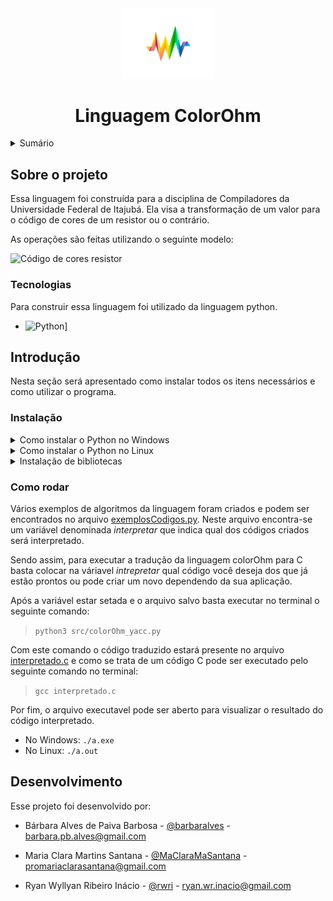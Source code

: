 <div align="center">
    <img src="./logo.png" alt="Logo" width="150">
    <h1>Linguagem ColorOhm</h1>
</div>

<details>
  <summary>Sumário</summary>
  <ol>
    <li>
      <a href="#sobre-o-projeto">Sobre o projeto</a>
      <ul>
        <li><a href="#tecnologias">Tecnologias</a></li>
      </ul>
    </li>
    <li>
      <a href="#introdução">Introdução</a>
      <ul>
        <li><a href="#instalação">Instalação</a></li>
        <li><a href="#como-rodar">Como rodar</a></li>
      </ul>
    </li>
    <li><a href="#desenvolvimento">Desenvolvimento</a></li>
  </ol>
</details>

## Sobre o projeto

Essa linguagem foi construída para a disciplina de Compiladores da Universidade Federal de Itajubá. Ela visa a transformação de um valor para o código de cores de um resistor ou o contrário.

As operações são feitas utilizando o seguinte modelo:

![Código de cores resistor](https://embarcados.com.br/wp-content/uploads/2022/05/image-31.png)

### Tecnologias

Para construir essa linguagem foi utilizado da linguagem python.

- ![[Python][Python]][Python-url]]

[Python]: https://www.python.org/static/img/python-logo@2x.png
[Python-url]: https://www.python.org/

## Introdução

Nesta seção será apresentado como instalar todos os itens necessários e como utilizar o programa.

### Instalação

<details>
    <summary>Como instalar o Python no Windows</summary>
    
A instalação do Python no Windows segue o padrão da maioria dos programas instalados no sistema operacional em questão com uma única ressalva: no início do processo de instalação, deve-se selecionar a opção “Add Python (version) to PATH”. Com isso, o Windows saberá onde está localizado o interpretador do Python e, assim, conseguiremos utilizá-lo sem problemas.

1. Acesse a [página oficial](https://www.python.org/downloads/) para realizar o download do instalador do Python na versão desejada
2. Vá até a pasta na qual foi feito o download do instalador do Python
3. Clique com o botão direito em cima do instalador e clique na opção “Executar como Administrador”.
4. Com o instalador aberto tenha a certeza de ter marcado as opções “Add Python (version) to PATH” para que o comando python fique disponível.
5. Por fim clique em “Install Now” e siga o processo padrão de instalação de programas no Windows (next, next, next, finish).

</details>

<details>
    <summary>Como instalar o Python no Linux</summary>
    
Os sistemas GNU/Linux mais recentes ja possuem uma versão do Python instalada junto com o sistema operacional. Podemos checar com o seguinte comando:

`which python3`

- Debian e Ubuntu: Através do gerenciador de pacotes, é possível instalar versões específicas do Python. No exemplo abaixo, é instalada a versão, por exemplo, 3.9 do Python.

  `sudo apt-get install python3.9`

- RedHat e CentOS: Assim como no tópico anterior, é possível instalar versões específicas do Python. No comando abaixo, é instalada a versão, por exemplo, 3.9 do Python.

  `sudo yum install python3.9`

</details>

<details>
  <summary>Instalação de bibliotecas</summary>
O projeto, também conta com algumas bibliotecas para correta execução do código. Sendo assim, tanto para o Windows quanto para o Linux é necessário abrir o terminal e digitar os seguinte comandos para instalar as bibliotecas necessárias:

- `pip install ply`

- `pip install numpy`

</details>

### Como rodar

Vários exemplos de algoritmos da linguagem foram criados e podem ser encontrados no arquivo [exemplosCodigos.py](/src/exemploCodigos.py). Neste arquivo encontra-se um variável denominada _interpretar_ que indica qual dos códigos criados será interpretado.

Sendo assim, para executar a tradução da linguagem colorOhm para C basta colocar na váriavel _intrepretar_ qual código você deseja dos que já estão prontos ou pode criar um novo dependendo da sua aplicação.

Após a variável estar setada e o arquivo salvo basta executar no terminal o seguinte comando:

> `python3 src/colorOhm_yacc.py`

Com este comando o código traduzido estará presente no arquivo [interpretado.c](/interpretado.c) e como se trata de um código C pode ser executado pelo seguinte comando no terminal:

> `gcc interpretado.c`

Por fim, o arquivo executavel pode ser aberto para visualizar o resultado do código interpretado.

- No Windows: `./a.exe`
- No Linux: `./a.out`

## Desenvolvimento

Esse projeto foi desenvolvido por:

- Bárbara Alves de Paiva Barbosa - [@barbaralves](https://github.com/barbaralves) - barbara.pb.alves@gmail.com

- Maria Clara Martins Santana - [@MaClaraMaSantana](https://github.com/MaClaraMaSantana) - promariaclarasantana@gmail.com

- Ryan Wyllyan Ribeiro Inácio - [@rwri](https://github.com/rwri) - ryan.wr.inacio@gmail.com
